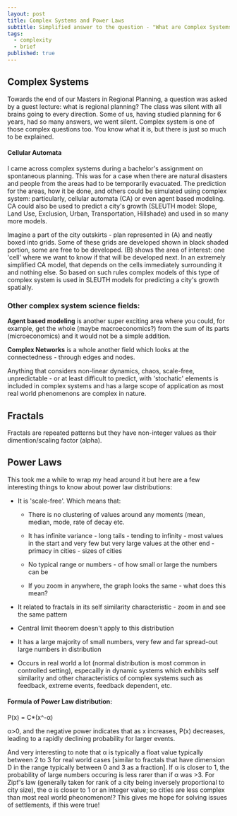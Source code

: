 ```yaml
---
layout: post
title: Complex Systems and Power Laws
subtitle: Simplified answer to the question - "What are Complex Systems?"
tags:
  - complexity
  - brief
published: true
---
```


## Complex Systems 

Towards the end of our Masters in Regional Planning, a question was asked by a guest lecture: what is regional planning? The class was silent with all brains going to every direction. Some of us, having studied planning for 6 years, had so many answers, we went silent. Complex system is one of those complex questions too. You know what it is, but there is just so much to be explained. 

#### Cellular Automata 

I came across complex systems during a bachelor's assignment on spontaneous planning. This was for a case when there are natural disasters and people from the areas had to be temporarily evacuated. The prediction for the areas, how it be done, and others could be simulated using complex system: particularly, cellular automata (CA) or even agent based modeling. CA could also be used to predict a city's growth (SLEUTH model: Slope, Land Use, Exclusion, Urban, Transportation, Hillshade) and used in so many more models.  

<!---
![image](/assets/img/CA.jpg)
--->

Imagine a part of the city outskirts - plan represented in (A) and neatly boxed into grids. Some of these grids are developed shown in black shaded portion, some are free to be developed. (B) shows the area of interest: one 'cell' where we want to know if that will be developed next. In an extremely simplified CA model, that depends on the cells immediately surrounding it and nothing else. So based on such rules complex models of this type of complex system is used in SLEUTH models for predicting a city's growth spatially. 

### Other complex system science fields:

**Agent based modeling** is another super exciting area where you could, for example, get the whole (maybe macroeconomics?) from the sum of its parts (microeconomics) and it would not be a simple addition. 

**Complex Networks** is a whole another field which looks at the connectedness - through edges and nodes.

Anything that considers non-linear dynamics, chaos, scale-free, unpredictable - or at least difficult to predict, with 'stochatic' elements is included in complex systems and has a large scope of application as most real world phenomenons are complex in nature. 

<!---
It has taken me long to understand some of the details and I am always learning something new (and also forgetting a few things along the way similar to my experience with statistics). While my journey has been self-taught, I believe, all you need is interest and time to pursue interesting things even if its not been a formal education.  
--->

## Fractals 
Fractals are repeated patterns but they have non-integer values as their dimention/scaling factor (alpha). 

## Power Laws

This took me a while to wrap my head around it but here are a few interesting things to know about power law distributions:

* It is 'scale-free'. Which means that:

	* There is no clustering of values around any moments (mean, median, mode, rate of decay etc.
    
	* It has infinite variance - long tails - tending to infinity - most values in the start and very few but very large values at the other end - primacy in cities - sizes of cities 

	* No typical range or numbers - of how small or large the numbers can be 

	* If you zoom in anywhere, the graph looks the same - what does this mean?

* It related to fractals in its self similarity characteristic - zoom in and see the same pattern 

* Central limit theorem doesn't apply to this distribution

* It has a large majority of small numbers, very few and far spread-out large numbers in distribution 

* Occurs in real world a lot (normal distribution is most common in controlled setting), especailly in dynamic systems which exhibits self similarity and other characteristics of complex systems such as feedback, extreme events, feedback dependent, etc. 


#### Formula of Power Law distribution:

P(x) = C*(x^-α)

α>0, and the negative power indicates that as x increases, P(x) decreases, leading to a rapidly declining probability for larger events.

And very interesting to note that α is typically a float value typically between 2 to 3 for real world cases [similar to fractals that have dimension D in the range typically between 0 and 3 as a fraction]. If α is closer to 1, the probability of large numbers occuring is less rarer than if α was >3. For Zipf's law (generally taken for rank of a city being inversely proportional to city size), the α is closer to 1 or an integer value; so cities are less complex than most real world pheonomenon!? This gives me hope for solving issues of settlements, if this were true! 
